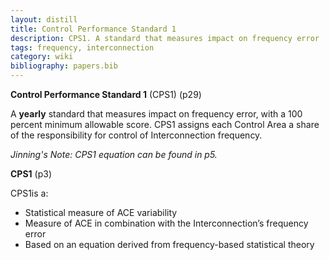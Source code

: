```yaml
---
layout: distill
title: Control Performance Standard 1
description: CPS1. A standard that measures impact on frequency error
tags: frequency, interconnection
category: wiki
bibliography: papers.bib
---
```


**Control Performance Standard 1** (CPS1) <d-cite key="nerc2021balancing"></d-cite> (p29)

A **yearly** standard that measures impact on frequency error, with a 100 percent minimum allowable score.
CPS1 assigns each Control Area a share of the responsibility for control of Interconnection frequency.

_Jinning's Note: CPS1 equation can be found in <d-cite key="nerc2015bal001"></d-cite> p5._

**CPS1** <d-cite key="nerc2015bal001background"></d-cite> (p3)

CPS1is a:
- Statistical measure of ACE variability
- Measure of ACE in combination with the Interconnection’s frequency error
- Based on an equation derived from frequency-based statistical theory
